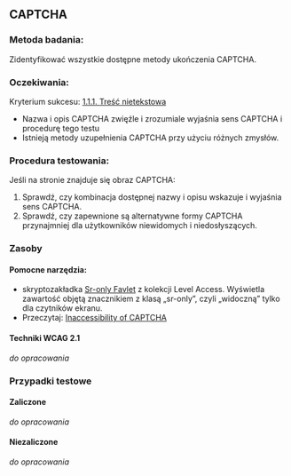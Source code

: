 ## CAPTCHA

### Metoda badania: 
Zidentyfikować wszystkie dostępne metody ukończenia CAPTCHA.

### Oczekiwania:
Kryterium sukcesu: [1.1.1. Treść nietekstowa](https://wcag.lepszyweb.pl/#non-text-content)
-	Nazwa i opis CAPTCHA zwięźle i zrozumiale wyjaśnia sens CAPTCHA i procedurę tego testu  
-	Istnieją metody uzupełnienia CAPTCHA przy użyciu różnych zmysłów.

### Procedura testowania:
Jeśli na stronie znajduje się obraz CAPTCHA:
1.	Sprawdź, czy kombinacja dostępnej nazwy i opisu wskazuje i wyjaśnia sens CAPTCHA.
2.	Sprawdź, czy zapewnione są alternatywne formy CAPTCHA przynajmniej dla użytkowników niewidomych i niedosłyszących.

### Zasoby

#### Pomocne narzędzia:
-	skryptozakładka [Sr-only Favlet](https://labs.levelaccess.com/index.php/Category:Favlet) z kolekcji Level Access. Wyświetla zawartość objętą znacznikiem z klasą „sr-only”, czyli „widoczną” tylko dla czytników ekranu.
-	Przeczytaj: [Inaccessibility of CAPTCHA](https://www.w3.org/TR/turingtest/)

#### Techniki WCAG 2.1
_do opracowania_

### Przypadki testowe

#### Zaliczone
_do opracowania_

#### Niezaliczone
_do opracowania_ 